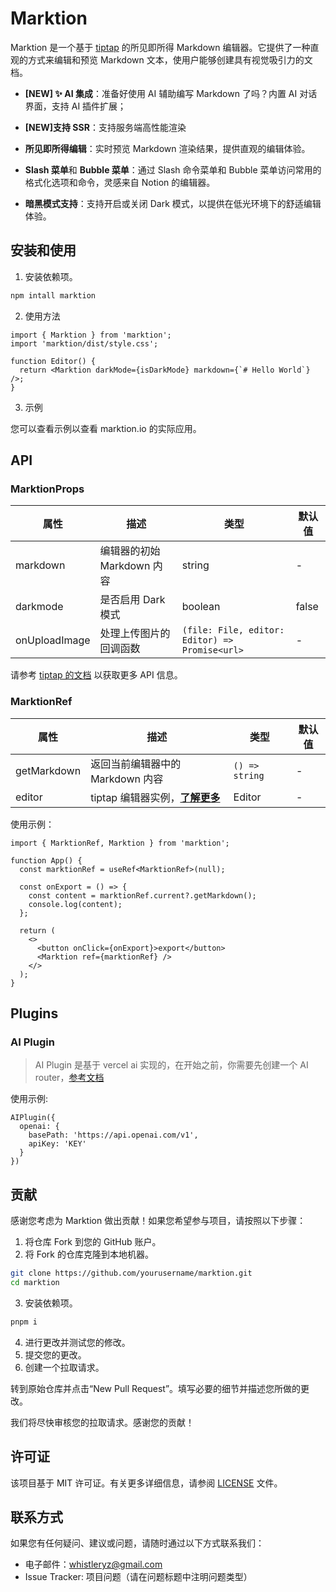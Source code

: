 # Marktion

Marktion 是一个基于 [tiptap](https://tiptap.dev/) 的所见即所得 Markdown 编辑器。它提供了一种直观的方式来编辑和预览 Markdown 文本，使用户能够创建具有视觉吸引力的文档。

- **[NEW] ✨ AI 集成**：准备好使用 AI 辅助编写 Markdown 了吗？内置 AI 对话界面，支持 AI 插件扩展；
- **[NEW]支持 SSR**：支持服务端高性能渲染

- **所见即所得编辑**：实时预览 Markdown 渲染结果，提供直观的编辑体验。
- **Slash 菜单**和 **Bubble 菜单**：通过 Slash 命令菜单和 Bubble 菜单访问常用的格式化选项和命令，灵感来自 Notion 的编辑器。
- **暗黑模式支持**：支持开启或关闭 Dark 模式，以提供在低光环境下的舒适编辑体验。

## 安装和使用

1. 安装依赖项。

```bash
npm intall marktion
```

2. 使用方法

```tsx
import { Marktion } from 'marktion';
import 'marktion/dist/style.css';

function Editor() {
  return <Marktion darkMode={isDarkMode} markdown={`# Hello World`} />;
}
```

3. 示例

您可以查看示例以查看 marktion.io 的实际应用。

## API

### MarktionProps

| **属性**      | **描述**                   | **类型**                                       | **默认值** |
| ------------- | -------------------------- | ---------------------------------------------- | ---------- |
| markdown      | 编辑器的初始 Markdown 内容 | string                                         | -          |
| darkmode      | 是否启用 Dark 模式         | boolean                                        | false      |
| onUploadImage | 处理上传图片的回调函数     | `(file: File, editor: Editor) => Promise<url>` | -          |

请参考 [tiptap 的文档](https://tiptap.dev/installation/react) 以获取更多 API 信息。

### MarktionRef

| **属性**    | **描述**                                                                 | **类型**       | **默认值** |
| ----------- | ------------------------------------------------------------------------ | -------------- | ---------- |
| getMarkdown | 返回当前编辑器中的 Markdown 内容                                         | `() => string` | -          |
| editor      | tiptap 编辑器实例，[**了解更多**](https://tiptap.dev/installation/react) | Editor         | -          |

使用示例：

```tsx
import { MarktionRef, Marktion } from 'marktion';

function App() {
  const marktionRef = useRef<MarktionRef>(null);

  const onExport = () => {
    const content = marktionRef.current?.getMarkdown();
    console.log(content);
  };

  return (
    <>
      <button onClick={onExport}>export</button>
      <Marktion ref={marktionRef} />
    </>
  );
}
```

## Plugins

### AI Plugin

> AI Plugin 是基于 vercel ai 实现的，在开始之前，你需要先创建一个 AI router，[参考文档](https://sdk.vercel.ai/docs/getting-started)

使用示例:

```tsx
AIPlugin({
  openai: {
    basePath: 'https://api.openai.com/v1',
    apiKey: 'KEY'
  }
})
```

## 贡献

感谢您考虑为 Marktion 做出贡献！如果您希望参与项目，请按照以下步骤：

1. 将仓库 Fork 到您的 GitHub 账户。
2. 将 Fork 的仓库克隆到本地机器。

```bash
git clone https://github.com/yourusername/marktion.git
cd marktion
```

3. 安装依赖项。

```bash
pnpm i
```

4. 进行更改并测试您的修改。
5. 提交您的更改。
6. 创建一个拉取请求。

转到原始仓库并点击“New Pull Request”。填写必要的细节并描述您所做的更改。

我们将尽快审核您的拉取请求。感谢您的贡献！

## 许可证

该项目基于 MIT 许可证。有关更多详细信息，请参阅 [LICENSE](https://github.com/microvoid/marktion/blob/main/LICENSE) 文件。

## 联系方式

如果您有任何疑问、建议或问题，请随时通过以下方式联系我们：

- 电子邮件：whistleryz@gmail.com
- Issue Tracker: 项目问题（请在问题标题中注明问题类型）
